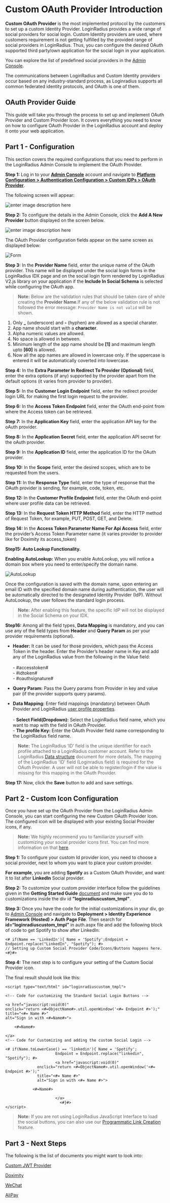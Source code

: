 # Custom OAuth Provider Introduction

**Custom OAuth Provider** is the most implemented protocol by the customers to set up a custom Identity Provider. LoginRadius provides a wide range of social providers for social login. Custom Identity providers are used, where customers requirement is not getting fulfilled by the provided range of social providers in LoginRadius. Thus, you can configure the desired OAuth supported third party/own application for the social login in your application.

You can explore the list of predefined social providers in the [Admin Console](https://adminconsole.loginradius.com/platform-configuration/authentication-configuration/social-login/social-providers).

The communications between LoginRadius and Custom Identity providers occur based on any industry-standard process, as Loginradius supports all common federated identity protocols, and OAuth is one of them.

## OAuth Provider Guide

This guide will take you through the process to set up and implement OAuth Provider and Custom Provider Icon. It covers everything you need to know on how to configure OAuth Provider in the LoginRadius account and deploy it onto your web application.

## Part 1 - Configuration

This section covers the required configurations that you need to perform in the LoginRadius Admin Console to implement the OAuth Provider.

**Step 1:** Log in to your [**Admin Console**](https://adminconsole.loginradius.com/) account and navigate to [**Platform Configuration > Authentication Configuration > Custom IDPs > OAuth Provider**](https://adminconsole.loginradius.com/platform-configuration/authentication-configuration/custom-idps/oauth-provider).

The following screen will appear:

![enter image description here](https://apidocs.lrcontent.com/images/Custom_Idps_LoginRadius_User_Dashboard-1-1_180345eda17f5f3ade6.79330247.png "OAuth Provider")

**Step 2:** To configure the details in the Admin Console, click the **Add A New Provider** button displayed on the screen below.

![enter image description here](https://apidocs.lrcontent.com/images/Custom_Idps_LoginRadius_User_Dashboard-2-1_259015eda187ee95c88.08742143.png "ADD A New Provider")

The OAuth Provider configuration fields appear on the same screen as displayed below:

![Form](https://apidocs.lrcontent.com/images/Custom-Idps-LoginRadius-User-Dashboard-4_94499687653a480d509e90.95159855.png "Oauth_provider")

**Step 3:** In the **Provider Name** field, enter the unique name of the OAuth provider. This name will be displayed under the social login forms in the LoginRadius IDX page and on the social login form rendered by LoginRadius V2.js library on your application if the **Include In Social Schema** is selected while configuring the OAuth app.

> **Note:** Below are the validation rules that should be taken care of while creating the **Provider Name**.If any of the below validation rule is not followed the error message: `Provider Name is not valid` will be shown.

1. Only **\_** (underscore) and **-** (hyphen) are allowed as a special charater.
2. App name should start with a **character**.
3. Alpha numeric values are allowed.
4. No space is allowed in between.
5. Minimum length of the app name should be **[1]** and maximum length upto **[60]** is allowed.
6. Now all the app names are allowed in lowercase only. If the uppercase is entered it will be automatically coverted into lowercase.

**Step 4:** In the **Extra Parameter In Redirect To Provider (Optional)** field, enter the extra options (if any) supported by the provider apart from the default options (it varies from provider to provider).

**Step 5:** In the **Customer Login Endpoint** field, enter the redirect provider login URL for making the first login request to the provider.

**Step 6:** In the **Access Token Endpoint** field, enter the OAuth end-point from where the Access token can be retrieved.

**Step 7:** In the **Application Key** field, enter the application API key for the oAuth provider.

**Step 8:** In the **Application Secret** field, enter the application API secret for the oAuth provider.

**Step 9:** In the **Application ID** field, enter the application ID for the OAuth provider.

**Step 10:** In the **Scope** field, enter the desired scopes, which are to be requested from the users.

**Step 11:** In the **Response Type** field, enter the type of response that the OAuth provider is sending, for example, code, token, etc.

**Step 12:** In the **Customer Profile Endpoint** field, enter the OAuth end-point where user profile data can be retrieved.

**Step 13:** In the **Request Token HTTP Method** field, enter the HTTP method of Request Token, for example, PUT, POST, GET, and Delete.

**Step 14:** In the **Access Token Parameter Name For Api Access** field, enter the provider’s Access Token Parameter name (it varies provider to provider like for Doximity its access_token)

**Step15:** **Auto Lookup Functionality.** 

**Enabling AutoLookup:** When you enable AutoLookup, you will notice a domain box where you need to enter/specify the domain name.

![AutoLookup](https://apidocs.lrcontent.com/images/Custom-Idps-LoginRadius-User-Dashboard-2_1238909362653a4214a834b1.82630786.png "AutoLookup")

Once the configuration is saved with the domain name, upon entering an email ID with the specified domain name during authentication, the user will be automatically directed to the designated Identity Provider (IdP). Without AutoLookup, the user follows the standard login process.

> **Note:** After enabling this feature, the specific IdP will not be displayed in the Social Schema on your IDX.

**Step16:** Among all the field types, **Data Mapping** is mandatory, and you can use any of the field types from **Header** and **Query Param** as per your provider requirements (optional).

- **Header:** It can be used for those providers, which pass the Access Token in the header. Enter the Provider’s header name in Key and add any of the LoginRadius value from the following in the Value field:
  <br><br> - #accesstoken#
  <br> - #idtoken#
  <br> - #oauthsignature#

- **Query Param:** Pass the Query params from Provider in key and value pair (if the provider supports query params).

- **Data Mapping:** Enter field mappings (mandatory) between OAuth Provider and LoginRadius [user profile properties](https://www.loginradius.com/legacy/docs/api/v2/getting-started/data-points/detailed-data-points/).
  <br><br> - **Select Field(Dropdown):** Select the LoginRadius field name, which you want to map with the field in OAuth Provider.
  <br> - **The profile Key:** Enter the OAuth Provider field name corresponding to the LoginRadius field name.

> **Note:** The LoginRadius ‘ID’ field is the unique identifier for each profile attached to a LoginRadius customer account. Refer to the LoginRadius [Data structure](https://www.loginradius.com/legacy/docs/api/v2/getting-started/data-points/data-points/#datastructure0) document for more details. The mapping of the LoginRadius 'ID' field (Loginradius field) is required for the OAuth Provider. A user will not be able to register/login if the value is missing for this mapping in the OAuth Provider.

**Step 17:** Now, click the **Save** button to add and save settings.

## Part 2 - Custom Icon Configuration

Once you have set up the OAuth Provider from the LoginRadius Admin Console, you can start configuring the new Custom OAuth Provider Icon. The configured icon will be displayed with your existing Social Provider icons, if any.

> **Note:** We highly recommend you to familiarize yourself with customizing your social provider icons first. You can find more information on that [here](https://www.loginradius.com/legacy/docs/libraries/js-libraries/getting-started/#sociallogininterface9).

**Step 1:** To configure your custom Id provider icon, you need to choose a social provider, next to whom you want to place your custom provider.

**For example**, you are adding **Spotify** as a Custom OAuth Provider, and want it to list after **LinkedIn** Social provider.

**Step 2:** To customize your custom provider interface follow the guidelines given in the **Getting Started Guide** [document](https://www.loginradius.com/legacy/docs/libraries/js-libraries/getting-started/#socialinterfacecustomization11) and make sure you do to customizations inside the div id **"loginradiuscustom_tmpl"**.

**Step 3:** Once you have the code for the initial customizations in your div, go to [Admin Console](https://adminconsole.loginradius.com/deployment/idx) and navigate to **Deployment > Identity Experience Framework (Hosted) > Auth Page File**. Then search for **id=“loginradiuscustom_tmpl”** in auth.aspx file and add the following block of code to get Spotify to show after LinkedIn:

```
<# if(Name == 'LinkedIn'){ Name = 'Spotify';Endpoint = Endpoint.replace("LinkedIn", "Spotify"); #>
// Setting up Custom Social Provider Code/Icons/Buttons happens here.
<#}#>
```

**Step 4:** The next step is to configure your setting of the Custom Social Provider icon.

The final result should look like this:

```
<script type="text/html" id="loginradiuscustom_tmpl">

<!-- Code for customizing the Standard Social Login Buttons -->

<a href="javascript:void(0)"
onclick="return <#=ObjectName#>.util.openWindow('<#= Endpoint #>');"
title="<#= Name #>"
alt="Sign in with <#=Name#>">

    <#=Name#>

</a>
<!-- Code for Customizing and adding the custom Social Login -->

<# if(Name.toLowerCase() == 'linkedin'){ Name = 'Spotify';
                      Endpoint = Endpoint.replace("linkedin", "Spotify"); #>
                      <a href="javascript:void(0)"
              onclick="return <#=ObjectName#>.util.openWindow('<#= Endpoint #>');"
              title="<#= Name #>"
              alt="Sign in with <#= Name #>">

            <#=Name#>

                      </a>
                        <#}#>
</script>

```

> **Note:** If you are not using LoginRadius JavaScript Interface to load the social buttons, you can also use our [Programmatic Link Creation](https://www.loginradius.com/legacy/docs/api/v2/user-registration/user-registration-getting-started#_programmatic-link-creation_) feature.

## Part 3 - Next Steps

The following is the list of documents you might want to look into:

[Custom JWT Provider](https://www.loginradius.com/legacy/docs/single-sign-on/custom-identity-providers/custom-jwt-provider/)

[Doximity](https://www.loginradius.com/legacy/docs/single-sign-on/custom-identity-providers/providers/doximity/)

[WeChat](https://www.loginradius.com/legacy/docs/single-sign-on/custom-identity-providers/providers/alipay/)

[AliPay](https://www.loginradius.com/legacy/docs/single-sign-on/custom-identity-providers/providers/alipay/)
